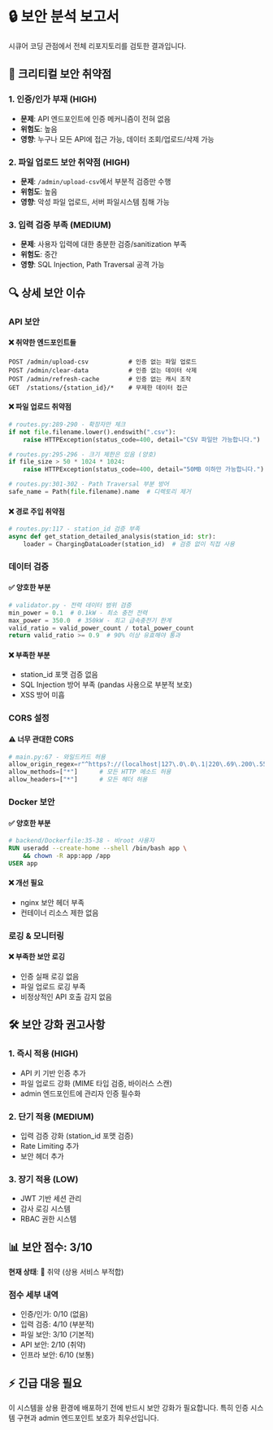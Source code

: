 # 🔒 보안 분석 보고서

시큐어 코딩 관점에서 전체 리포지토리를 검토한 결과입니다.

## 🚨 **크리티컬 보안 취약점**

### 1. **인증/인가 부재** (HIGH)
- **문제**: API 엔드포인트에 인증 메커니즘이 전혀 없음
- **위험도**: 높음
- **영향**: 누구나 모든 API에 접근 가능, 데이터 조회/업로드/삭제 가능

### 2. **파일 업로드 보안 취약점** (HIGH)
- **문제**: `/admin/upload-csv`에서 부분적 검증만 수행
- **위험도**: 높음  
- **영향**: 악성 파일 업로드, 서버 파일시스템 침해 가능

### 3. **입력 검증 부족** (MEDIUM)
- **문제**: 사용자 입력에 대한 충분한 검증/sanitization 부족
- **위험도**: 중간
- **영향**: SQL Injection, Path Traversal 공격 가능

## 🔍 **상세 보안 이슈**

### **API 보안**

#### ❌ 취약한 엔드포인트들
```
POST /admin/upload-csv           # 인증 없는 파일 업로드
POST /admin/clear-data           # 인증 없는 데이터 삭제  
POST /admin/refresh-cache        # 인증 없는 캐시 조작
GET  /stations/{station_id}/*    # 무제한 데이터 접근
```

#### ❌ 파일 업로드 취약점
```python
# routes.py:289-290 - 확장자만 체크
if not file.filename.lower().endswith(".csv"):
    raise HTTPException(status_code=400, detail="CSV 파일만 가능합니다.")

# routes.py:295-296 - 크기 제한은 있음 (양호)
if file_size > 50 * 1024 * 1024:
    raise HTTPException(status_code=400, detail="50MB 이하만 가능합니다.")

# routes.py:301-302 - Path Traversal 부분 방어
safe_name = Path(file.filename).name  # 디렉토리 제거
```

#### ❌ 경로 주입 취약점
```python  
# routes.py:117 - station_id 검증 부족
async def get_station_detailed_analysis(station_id: str):
    loader = ChargingDataLoader(station_id)  # 검증 없이 직접 사용
```

### **데이터 검증**

#### ✅ 양호한 부분
```python
# validator.py - 전력 데이터 범위 검증
min_power = 0.1  # 0.1kW - 최소 충전 전력  
max_power = 350.0  # 350kW - 최고 급속충전기 한계
valid_ratio = valid_power_count / total_power_count
return valid_ratio >= 0.9  # 90% 이상 유효해야 통과
```

#### ❌ 부족한 부분
- station_id 포맷 검증 없음
- SQL Injection 방어 부족 (pandas 사용으로 부분적 보호)
- XSS 방어 미흡

### **CORS 설정**

#### ⚠️ 너무 관대한 CORS
```python
# main.py:67 - 와일드카드 허용
allow_origin_regex=r"^https?://(localhost|127\.0\.0\.1|220\.69\.200\.55):\d+$"
allow_methods=["*"]      # 모든 HTTP 메소드 허용
allow_headers=["*"]      # 모든 헤더 허용
```

### **Docker 보안**

#### ✅ 양호한 부분
```dockerfile
# backend/Dockerfile:35-38 - 비root 사용자
RUN useradd --create-home --shell /bin/bash app \
    && chown -R app:app /app
USER app
```

#### ❌ 개선 필요
- nginx 보안 헤더 부족
- 컨테이너 리소스 제한 없음

### **로깅 & 모니터링**

#### ❌ 부족한 보안 로깅
- 인증 실패 로깅 없음
- 파일 업로드 로깅 부족
- 비정상적인 API 호출 감지 없음

## 🛠️ **보안 강화 권고사항**

### 1. **즉시 적용 (HIGH)**
- API 키 기반 인증 추가
- 파일 업로드 강화 (MIME 타입 검증, 바이러스 스캔)
- admin 엔드포인트에 관리자 인증 필수화

### 2. **단기 적용 (MEDIUM)**  
- 입력 검증 강화 (station_id 포맷 검증)
- Rate Limiting 추가
- 보안 헤더 추가

### 3. **장기 적용 (LOW)**
- JWT 기반 세션 관리
- 감사 로깅 시스템
- RBAC 권한 시스템

## 📊 **보안 점수**: 3/10

**현재 상태**: 🔴 취약 (상용 서비스 부적합)

### **점수 세부 내역**
- 인증/인가: 0/10 (없음)
- 입력 검증: 4/10 (부분적)  
- 파일 보안: 3/10 (기본적)
- API 보안: 2/10 (취약)
- 인프라 보안: 6/10 (보통)

## ⚡ **긴급 대응 필요**

이 시스템을 상용 환경에 배포하기 전에 반드시 보안 강화가 필요합니다.
특히 인증 시스템 구현과 admin 엔드포인트 보호가 최우선입니다.
